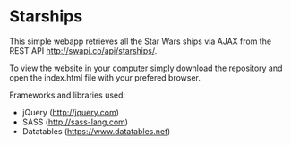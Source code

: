 # Starships

This simple webapp retrieves all the Star Wars ships via AJAX from the REST API http://swapi.co/api/starships/. 

To view the website in your computer simply download the repository and open the index.html file with your prefered browser.

Frameworks and libraries used:
* jQuery (http://jquery.com)
* SASS (http://sass-lang.com)
* Datatables (https://www.datatables.net)
